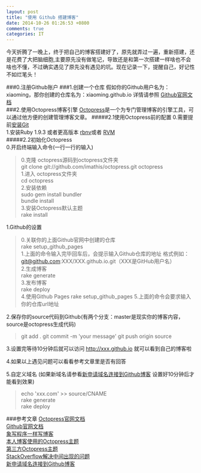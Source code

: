 ```yaml
---
layout: post
title: "使用 Github 搭建博客"
date: 2014-10-26 01:26:53 +0800
comments: true
categories: IT
---
```


今天折腾了一晚上，终于把自己的博客搭建好了，原先就弄过一遍，重新搭建，还是花费了大把脑细胞,主要原先没有做笔记，导致还是和第一次搭建一样啥也不会啥也不懂，不过确实遇见了原先没有遇见的坑。现在记录一下，提醒自己，好记性不如烂笔头！  

###0.注册Github账户
###1.创建一个仓库
假如你的Github用户名为：xiaoming，那你创建的仓库名为：xiaoming.github.io 详情请参照
[Github官网文档](https://pages.github.com/)  
###2.使用Octopress博客引擎
[Octopress](http://octopress.org/docs/)是一个为专门管理博客的引擎工具，可以通过他方便的创建管理博客文章。
#####2.1使用Octopress前的配置
0.需要提前[安装Git](http://git-scm.com/download)  
1.安装Ruby 1.9.3 或者更高版本 [rbnv](http://octopress.org/docs/setup/rbenv/)或者 [RVM](http://octopress.org/docs/setup/rvm/)  
#####2.2初始化Octopress  
0.开启终端输入命令(一行一行的输入)
>0.克隆 octopress源码到octopress文件夹  
>git clone git://github.com/imathis/octopress.git octopress  
>1.进入 octopress文件夹  
>cd octopress  
>2.安装依赖  
>sudo gem install bundler  
>bundle install  
>3.安装Octopress默认主题  
>rake install  

1.Github的设置  
>0.关联你的上面Github官网中创建的仓库  
>rake setup_github_pages  
>1.上面的命令输入完毕回车后，会提示输入Github仓库的地址 格式例如：git@github.com:XXX/XXX.github.io.git（XXX是GitHub用户名）  
>2.生成博客  
>rake generate  
>3.发布博客  
>rake deploy  
>4.使用Github Pages
>rake setup_github_pages 
>5.上面的命令会要求输入你的仓库url地址  

2.保存你的source代码到Github(有两个分支：master是现实你的博客内容，source是octopress生成代码)
>git add .
>git commit -m 'your message'
>git push origin source  

3.设置完等待10分钟后就可以访问 http://xxx.github.io 就可以看到自己的博客啦  

4.如果以上遇见问题可以看看参考文章里是否有回答  

5.自定义域名 (如果新域名请参看[新申请域名连接到Github博客](http://jser.me/2012/11/17/%E8%87%AA%E5%AE%9A%E4%B9%89github-pages%E7%9A%84%E5%9F%9F%E5%90%8D.html)  设置好10分钟后才能看到效果)  
>echo 'xxx.com' >> source/CNAME  
>rake generate  
>rake deploy 




###参考文章
[Octopress官网文档](http://octopress.org/docs)  
[Github官网文档](https://pages.github.com/)  
[象写程序一样写博客](http://blog.devtang.com/blog/2012/02/10/setup-blog-based-on-github/)  
[本人博客使用的Octopress主题](https://github.com/lucaslew/whitespace)  
[第三方Octopress主题](https://github.com/imathis/octopress/wiki/3rd-Party-Octopress-Themes)  
[StackOverflow解决中间出现的问题](http://stackoverflow.com/questions/17609453/rake-gen-deploy-rejected-in-octopress/18037705)  
[新申请域名连接到Github博客](http://jser.me/2012/11/17/%E8%87%AA%E5%AE%9A%E4%B9%89github-pages%E7%9A%84%E5%9F%9F%E5%90%8D.html)  
